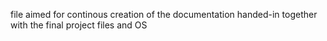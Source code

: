 file aimed for continous creation of the documentation handed-in together with the final project files and OS
